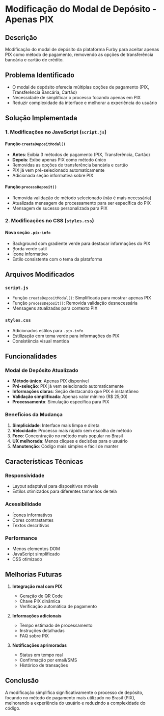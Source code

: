 # Modificação do Modal de Depósito - Apenas PIX

## Descrição
Modificação do modal de depósito da plataforma Furby para aceitar apenas PIX como método de pagamento, removendo as opções de transferência bancária e cartão de crédito.

## Problema Identificado
- O modal de depósito oferecia múltiplas opções de pagamento (PIX, Transferência Bancária, Cartão)
- Necessidade de simplificar o processo focando apenas em PIX
- Reduzir complexidade da interface e melhorar a experiência do usuário

## Solução Implementada

### 1. Modificações no JavaScript (`script.js`)

#### Função `createDepositModal()`
- **Antes**: Exibia 3 métodos de pagamento (PIX, Transferência, Cartão)
- **Depois**: Exibe apenas PIX como método único
- Removidas as opções de transferência bancária e cartão
- PIX já vem pré-selecionado automaticamente
- Adicionada seção informativa sobre PIX

#### Função `processDeposit()`
- Removida validação de método selecionado (não é mais necessária)
- Atualizada mensagem de processamento para ser específica do PIX
- Mensagem de sucesso personalizada para PIX

### 2. Modificações no CSS (`styles.css`)

#### Nova seção `.pix-info`
- Background com gradiente verde para destacar informações do PIX
- Borda verde sutil
- Ícone informativo
- Estilo consistente com o tema da plataforma

## Arquivos Modificados

### `script.js`
- Função `createDepositModal()`: Simplificada para mostrar apenas PIX
- Função `processDeposit()`: Removida validação desnecessária
- Mensagens atualizadas para contexto PIX

### `styles.css`
- Adicionados estilos para `.pix-info`
- Estilização com tema verde para informações do PIX
- Consistência visual mantida

## Funcionalidades

### Modal de Depósito Atualizado
- **Método único**: Apenas PIX disponível
- **Pré-seleção**: PIX já vem selecionado automaticamente
- **Informações claras**: Seção destacando que PIX é instantâneo
- **Validação simplificada**: Apenas valor mínimo (R$ 25,00)
- **Processamento**: Simulação específica para PIX

### Benefícios da Mudança
1. **Simplicidade**: Interface mais limpa e direta
2. **Velocidade**: Processo mais rápido sem escolha de método
3. **Foco**: Concentração no método mais popular no Brasil
4. **UX melhorada**: Menos cliques e decisões para o usuário
5. **Manutenção**: Código mais simples e fácil de manter

## Características Técnicas

### Responsividade
- Layout adaptável para dispositivos móveis
- Estilos otimizados para diferentes tamanhos de tela

### Acessibilidade
- Ícones informativos
- Cores contrastantes
- Textos descritivos

### Performance
- Menos elementos DOM
- JavaScript simplificado
- CSS otimizado

## Melhorias Futuras

1. **Integração real com PIX**
   - Geração de QR Code
   - Chave PIX dinâmica
   - Verificação automática de pagamento

2. **Informações adicionais**
   - Tempo estimado de processamento
   - Instruções detalhadas
   - FAQ sobre PIX

3. **Notificações aprimoradas**
   - Status em tempo real
   - Confirmação por email/SMS
   - Histórico de transações

## Conclusão
A modificação simplifica significativamente o processo de depósito, focando no método de pagamento mais utilizado no Brasil (PIX), melhorando a experiência do usuário e reduzindo a complexidade do código.